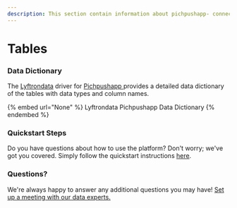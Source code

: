 ```yaml
---
description: This section contain information about pichpushapp- connector tables information
---
```


# Tables

### Data Dictionary

The [Lyftrondata](https://www.lyftrondata.com/) driver for [Pichpushapp ](None/)[ ](https://www.lyftrondata.com/integration/pichpushapp-/)provides a detailed data dictionary of the tables with data types and column names.

{% embed url="None" %}
Lyftrondata Pichpushapp  Data Dictionary
{% endembed %}

### Quickstart Steps

Do you have questions about how to use the platform? Don't worry; we've got you covered. Simply follow the quickstart instructions [here](../README.md).

### Questions? <a href="#questions" id="questions"></a>

We're always happy to answer any additional questions you may have! [Set up a meeting with our data experts.](https://www.lyftrondata.com/book-a-meeting/)

